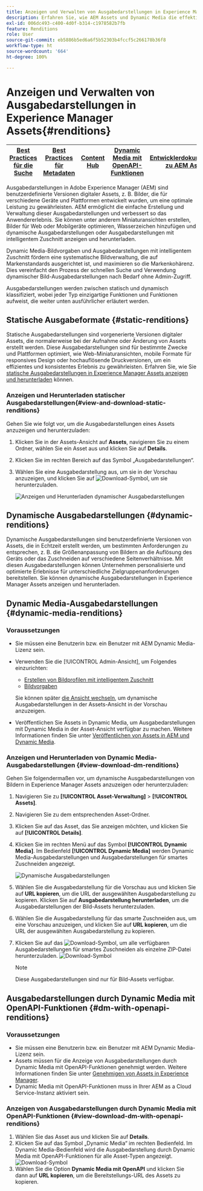 ```yaml
---
title: Anzeigen und Verwalten von Ausgabedarstellungen in Experience Manager Assets
description: Erfahren Sie, wie AEM Assets und Dynamic Media die effektive Bildverwaltung mit statischen und dynamischen Bild-Ausgabedarstellungen vereinfachen.
exl-id: 006dc493-c400-4d0f-b314-c1978582b7fb
feature: Renditions
role: User
source-git-commit: eb5886b5ed6a6f5b52303b4fccf5c266178b36f8
workflow-type: ht
source-wordcount: '664'
ht-degree: 100%

---
```


# Anzeigen und Verwalten von Ausgabedarstellungen in Experience Manager Assets{#renditions}

| [Best Practices für die Suche](/help/assets/search-best-practices.md) | [Best Practices für Metadaten](/help/assets/metadata-best-practices.md) | [Content Hub](/help/assets/product-overview.md) | [Dynamic Media mit OpenAPI-Funktionen](/help/assets/dynamic-media-open-apis-overview.md) | [Entwicklerdokumentation zu AEM Assets](https://developer.adobe.com/experience-cloud/experience-manager-apis/) |
| ------------- | --------------------------- |---------|----|-----|

Ausgabedarstellungen in Adobe Experience Manager (AEM) sind benutzerdefinierte Versionen digitaler Assets, z. B. Bilder, die für verschiedene Geräte und Plattformen entwickelt wurden, um eine optimale Leistung zu gewährleisten. AEM ermöglicht die einfache Erstellung und Verwaltung dieser Ausgabedarstellungen und verbessert so das Anwendererlebnis. Sie können unter anderem Miniaturansichten erstellen, Bilder für Web oder Mobilgeräte optimieren, Wasserzeichen hinzufügen und dynamische Ausgabedarstellungen oder Ausgabedarstellungen mit intelligentem Zuschnitt anzeigen und herunterladen.

Dynamic Media-Bildvorgaben und Ausgabedarstellungen mit intelligentem Zuschnitt fördern eine systematische Bildverwaltung, die auf Markenstandards ausgerichtet ist, und maximieren so die Markenkohärenz. Dies vereinfacht den Prozess der schnellen Suche und Verwendung dynamischer Bild-Ausgabedarstellungen nach Bedarf ohne Admin-Zugriff.

Ausgabedarstellungen werden zwischen statisch und dynamisch klassifiziert, wobei jeder Typ einzigartige Funktionen und Funktionen aufweist, die weiter unten ausführlicher erläutert werden.

## Statische Ausgabeformate {#static-renditions}

Statische Ausgabedarstellungen sind vorgenerierte Versionen digitaler Assets, die normalerweise bei der Aufnahme oder Änderung von Assets erstellt werden. Diese Ausgabedarstellungen sind für bestimmte Zwecke und Plattformen optimiert, wie Web-Miniaturansichten, mobile Formate für responsives Design oder hochauflösende Druckversionen, um ein effizientes und konsistentes Erlebnis zu gewährleisten.
Erfahren Sie, wie Sie [statische Ausgabedarstellungen in Experience Manager Assets anzeigen und herunterladen](#view-and-download-static-renditions) können.

### Anzeigen und Herunterladen statischer Ausgabedarstellungen{#view-and-download-static-renditions}

Gehen Sie wie folgt vor, um die Ausgabedarstellungen eines Assets anzuzeigen und herunterzuladen:

1. Klicken Sie in der Assets-Ansicht auf **Assets**, navigieren Sie zu einem Ordner, wählen Sie ein Asset aus und klicken Sie auf **Details**.
1. Klicken Sie im rechten Bereich auf das Symbol „Ausgabedarstellungen“.
1. Wählen Sie eine Ausgabedarstellung aus, um sie in der Vorschau anzuzeigen, und klicken Sie auf ![Download-Symbol](/help/assets/assets/download-icon.svg), um sie herunterzuladen.

   ![Anzeigen und Herunterladen dynamischer Ausgabedarstellungen](/help/assets/assets/view-download-static-rendition.png)

## Dynamische Ausgabedarstellungen {#dynamic-renditions}

Dynamische Ausgabedarstellungen sind benutzerdefinierte Versionen von Assets, die in Echtzeit erstellt werden, um bestimmten Anforderungen zu entsprechen, z. B. die Größenanpassung von Bildern an die Auflösung des Geräts oder das Zuschneiden auf verschiedene Seitenverhältnisse.
Mit diesen Ausgabedarstellungen können Unternehmen personalisierte und optimierte Erlebnisse für unterschiedliche Zielgruppenanforderungen bereitstellen. Sie können dynamische Ausgabedarstellungen in Experience Manager Assets anzeigen und herunterladen.

## Dynamic Media-Ausgabedarstellungen {#dynamic-media-renditions}

### Voraussetzungen

* Sie müssen eine Benutzerin bzw. ein Benutzer mit AEM Dynamic Media-Lizenz sein.
* Verwenden Sie die [!UICONTROL Admin-Ansicht], um Folgendes einzurichten:
   * [Erstellen von Bildprofilen mit intelligentem Zuschnitt](/help/assets/dynamic-media/image-profiles.md#creating-image-profiles)
   * [Bildvorgaben](/help/assets/dynamic-media/managing-image-presets.md)

  Sie können später [die Ansicht wechseln](/help/assets/assets-view-introduction.md#how-to-access-assets-view), um dynamische Ausgabedarstellungen in der Assets-Ansicht in der Vorschau anzuzeigen.
* Veröffentlichen Sie Assets in Dynamic Media, um Ausgabedarstellungen mit Dynamic Media in der Asset-Ansicht verfügbar zu machen. Weitere Informationen finden Sie unter [Veröffentlichen von Assets in AEM und Dynamic Media](https://experienceleague.adobe.com/de/docs/experience-manager-cloud-service/content/assets/assets-view/publish-assets-to-aem-and-dm).


### Anzeigen und Herunterladen von Dynamic Media-Ausgabedarstellungen {#view-download-dm-renditions}

Gehen Sie folgendermaßen vor, um dynamische Ausgabedarstellungen von Bildern in Experience Manager Assets anzuzeigen oder herunterzuladen:

1. Navigieren Sie zu **[!UICONTROL Asset-Verwaltung]** > **[!UICONTROL Assets]**.

1. Navigieren Sie zu dem entsprechenden Asset-Ordner.

1. Klicken Sie auf das Asset, das Sie anzeigen möchten, und klicken Sie auf **[!UICONTROL Details]**.

1. Klicken Sie im rechten Menü auf das Symbol **[!UICONTROL Dynamic Media]**. Im Bedienfeld **[!UICONTROL Dynamic Media]** werden Dynamic Media-Ausgabedarstellungen und Ausgabedarstellungen für smartes Zuschneiden angezeigt.

   ![Dynamische Ausgabedarstellungen](/help/assets/assets/dm-scene7-renditions.png)
   <!-- ![dynamic renditions](assets/preset_smart_crop_view.png) -->

1. Wählen Sie die Ausgabedarstellung für die Vorschau aus und klicken Sie auf **URL kopieren**, um die URL der ausgewählten Ausgabedarstellung zu kopieren. Klicken Sie auf **Ausgabedarstellung herunterladen**, um die Ausgabedarstellungen der Bild-Assets herunterzuladen.
1. Wählen Sie die Ausgabedarstellung für das smarte Zuschneiden aus, um eine Vorschau anzuzeigen, und klicken Sie auf **URL kopieren**, um die URL der ausgewählten Ausgabedarstellung zu kopieren.
1. Klicken Sie auf das ![Download-Symbol](assets/do-not-localize/download-icon.png), um alle verfügbaren Ausgabedarstellungen für smartes Zuschneiden als einzelne ZIP-Datei herunterzuladen.
   ![Download-Symbol](/help/assets/assets/smartcrop-rendition.png)

   >[!NOTE]
   >
   >Diese Ausgabedarstellungen sind nur für Bild-Assets verfügbar.

## Ausgabedarstellungen durch Dynamic Media mit OpenAPI-Funktionen {#dm-with-openapi-renditions}

### Voraussetzungen

* Sie müssen eine Benutzerin bzw. ein Benutzer mit AEM Dynamic Media-Lizenz sein.
* Assets müssen für die Anzeige von Ausgabedarstellungen durch Dynamic Media mit OpenAPI-Funktionen genehmigt werden. Weitere Informationen finden Sie unter [Genehmigen von Assets in Experience Manager](/help/assets/approve-assets.md#copy-delivery-url-approved-assets).
* Dynamic Media mit OpenAPI-Funktionen muss in Ihrer AEM as a Cloud Service-Instanz aktiviert sein.

### Anzeigen von Ausgabedarstellungen durch Dynamic Media mit OpenAPI-Funktionen {#view-download-dm-with-openapi-renditions}

1. Wählen Sie das Asset aus und klicken Sie auf **Details**.
1. Klicken Sie auf das Symbol „Dynamic Media“ im rechten Bedienfeld. Im Dynamic Media-Bedienfeld wird die Ausgabedarstellung durch Dynamic Media mit OpenAPI-Funktionen für alle Asset-Typen angezeigt.
   ![Download-Symbol](/help/assets/assets/dm-with-open-api-copy-url.png)
1. Wählen Sie die Option **Dynamic Media mit OpenAPI** und klicken Sie dann auf **URL kopieren**, um die Bereitstellungs-URL des Assets zu kopieren.


